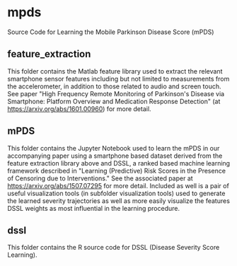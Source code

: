 # mpds
Source Code for Learning the Mobile Parkinson Disease Score (mPDS)

## feature_extraction
This folder contains the Matlab feature library used to extract the relevant smartphone sensor features including but not limited to measurements from the accelerometer, in addition to those related to audio and screen touch. See paper "High Frequency Remote Monitoring of Parkinson's Disease via Smartphone: Platform Overview and Medication Response Detection" (at https://arxiv.org/abs/1601.00960) for more detail. 

## mPDS
This folder contains the Jupyter Notebook used to learn the mPDS in our accompanying paper using a smartphone based dataset derived from the feature extraction library above and DSSL, a ranked based machine learning framework described in "Learning (Predictive) Risk Scores in the Presence of Censoring due to Interventions." See the associated paper at https://arxiv.org/abs/1507.07295 for more detail. Included as well is a pair of useful visualization tools (in subfolder visualization tools) used to generate the learned severity trajectories as well as more easily visualize the features DSSL weights as most influential in the learning procedure.

## dssl
This folder contains the R source code for DSSL (Disease Severity Score Learning).

